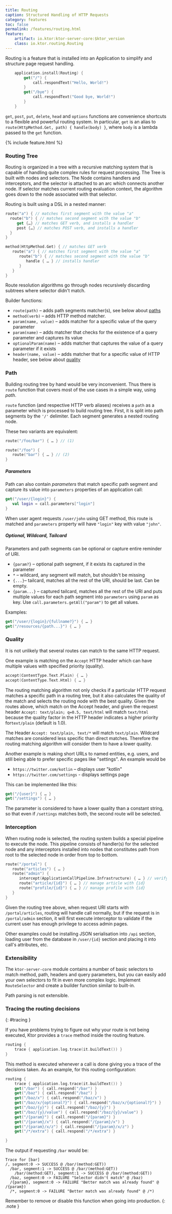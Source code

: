 ```yaml
---
title: Routing
caption: Structured Handling of HTTP Requests
category: features
toc: false
permalink: /features/routing.html
feature:
    artifact: io.ktor:ktor-server-core:$ktor_version
    class: io.ktor.routing.Routing
---
```


Routing is a feature that is installed into an Application to simplify and structure page request handling.

```kotlin
    application.install(Routing) {
        get("/") {
            call.respondText("Hello, World!")
        }
        get("/bye") {
            call.respondText("Good bye, World!")
        }
    }
```

`get`, `post`, `put`, `delete`, `head` and `options` functions are convenience shortcuts to a flexible and 
powerful routing system. 
In particular, `get` is an alias to `route(HttpMethod.Get, path) { handle(body) }`, where `body` is a lambda passed to the
`get` function. 

{% include feature.html %}

### Routing Tree

Routing is organized in a tree with a recursive matching system that is capable of handling quite complex rules
for request processing. The Tree is built with nodes and selectors. The Node contains handlers and interceptors, 
and the selector is attached to an arc which connects another node. If selector matches current routing evaluation context, 
the algorithm goes down to the node associated with that selector.
 
Routing is built using a DSL in a nested manner:
  
```kotlin
route("a") { // matches first segment with the value "a"
  route("b") { // matches second segment with the value "b"
     get {…} // matches GET verb, and installs a handler 
     post {…} // matches POST verb, and installs a handler
  }
}
```
  
```kotlin
method(HttpMethod.Get) { // matches GET verb
   route("a") { // matches first segment with the value "a"
      route("b") { // matches second segment with the value "b"
         handle { … } // installs handler
      }
   }
}
```  

Route resolution algorithms go through nodes recursively discarding subtrees where selector didn't match.

Builder functions:

* `route(path)` – adds path segments matcher(s), see below about [paths](#path)
* `method(verb)` – adds HTTP method matcher.
* `param(name, value)` – adds matcher for a specific value of the query parameter
* `param(name)` – adds matcher that checks for the existence of a query parameter and captures its value
* `optionalParam(name)` – adds matcher that captures the value of a query parameter if it exists
* `header(name, value)` – adds matcher that for a specific value of HTTP header, see below about [quality](#quality)

### Path

Building routing tree by hand would be very inconvenient. Thus there is `route` function that covers most of the use cases in a 
 simple way, using _path_.

`route` function (and respective HTTP verb aliases) receives a `path` as a parameter which is processed to build routing
tree. First, it is split into path segments by the `'/'` delimiter. Each segment generates a nested routing node.

These two variants are equivalent:

```kotlin
route("/foo/bar") { … } // (1)

route("/foo") {
   route("bar") { … } // (2)
}
```

##### Parameters
Path can also contain _parameters_ that match specific path segment and capture its value into `parameters` properties
of an application call:

```kotlin
get("/user/{login}") {
   val login = call.parameters["login"]
}
```

When user agent requests `/user/john` using GET method, this route is matched and `parameters` property
will have `"login"` key with value `"john"`.

##### Optional, Wildcard, Tailcard

Parameters and path segments can be optional or capture entire reminder of URI.

* `{param?}` – optional path segment, if it exists its captured in the parameter
* `*` – wildcard, any segment will match, but shouldn't be missing
* `{...}`– tailcard, matches all the rest of the URI, should be last. Can be empty.
* `{param...}` – captured tailcard, matches all the rest of the URI and puts multiple values for each path segment
   into `parameters` using `param` as key. Use `call.parameters.getAll("param")` to get all values.
 
Examples:

```kotlin
get("/user/{login}/{fullname?}") { … } 
get("/resources/{path...}") { … } 
```

### Quality

It is not unlikely that several routes can match to the same HTTP request.

One example is matching on the `Accept` HTTP header which can have multiple values with specified priority (quality).

```kotlin
accept(ContentType.Text.Plain) { … }
accept(ContentType.Text.Html) { … }
```

The routing matching algorithm not only checks if a particular HTTP request matches a specific path in a routing tree, but
it also calculates the quality of the match and selects the routing node with the best quality.  Given the routes above,
which match on the Accept header, and given the request header `Accept: text/plain; q=0.5, text/html` will match
`text/html` because the quality factor in the HTTP header indicates a higher priority for`text/plain` (default is 1.0).

The Header `Accept: text/plain, text/*` will match `text/plain`. Wildcard matches are considered less specific than direct matches. Therefore the routing matching algorithm will consider them to have a lower quality.

Another example is making short URLs to named entities, e.g. users, and still being able to prefer specific pages like 
"settings".  An example would be 

* `https://twitter.com/kotlin` – displays user "kotlin"
* `https://twitter.com/settings` - displays settings page

This can be implemented like this:

```kotlin
get("/{user}") { … }
get("/settings") { … }
```
The parameter is considered to have a lower quality than a constant string, so that even if `/settings` matches both,
the second route will be selected.  

### Interception

When routing node is selected, the routing system builds a special pipeline to execute the node.
This pipeline consists of handler(s) for the selected node and any interceptors installed into nodes that
constitutes path from root to the selected node in order from top to bottom.

```kotlin
route("/portal") {
   route("articles") { … }
   route("admin") {
      intercept(ApplicationCallPipeline.Infrastructure) { … } // verify admin privileges
      route("article/{id}") { … } // manage article with {id}
      route("profile/{id}") { … } // manage profile with {id}
   }
}
```

Given the routing tree above, when request URI starts with `/portal/articles`, routing will handle 
call normally, but if the request is in `/portal/admin` section, it will first execute interceptor to validate
if the current user has enough privilege to access admin pages. 

Other examples could be installing JSON serialisation into `/api` section, 
loading user from the database in `/user/{id}` section and placing it into call's attributes, etc. 

### Extensibility
  
The `ktor-server-core` module contains a number of basic selectors to match method, path, headers and query parameters, but
you can easily add your own selectors to fit in even more complex logic. Implement `RouteSelector` and create
a builder function similar to built-in. 

Path parsing is not extensible.

### Tracing the routing decisions
{: #tracing }

If you have problems trying to figure out why your route is not being executed,
Ktor provides a `trace` method inside the routing feature.

```kotlin
routing {
    trace { application.log.trace(it.buildText()) }
}
```

This method is executed whenever a call is done giving you a trace of the decisions
taken. As an example, for this routing configuration:

```kotlin
routing {
    trace { application.log.trace(it.buildText()) }
    get("/bar") { call.respond("/bar") }
    get("/baz") { call.respond("/baz") }
    get("/baz/x") { call.respond("/baz/x") }
    get("/baz/x/{optional?}") { call.respond("/baz/x/{optional?}") }
    get("/baz/{y}") { call.respond("/baz/{y}") }
    get("/baz/{y}/value") { call.respond("/baz/{y}/value") }
    get("/{param}") { call.respond("/{param}") }
    get("/{param}/x") { call.respond("/{param}/x") }
    get("/{param}/x/z") { call.respond("/{param}/x/z") }
    get("/*/extra") { call.respond("/*/extra") }

}
```

The output if requesting `/bar` would be:

```
Trace for [bar]
/, segment:0 -> SUCCESS @ /bar/(method:GET))
  /bar, segment:1 -> SUCCESS @ /bar/(method:GET))
    /bar/(method:GET), segment:1 -> SUCCESS @ /bar/(method:GET))
  /baz, segment:0 -> FAILURE "Selector didn't match" @ /baz)
  /{param}, segment:0 -> FAILURE "Better match was already found" @ /{param})
  /*, segment:0 -> FAILURE "Better match was already found" @ /*)
```

Remember to remove or disable this function when going into production.
{: .note }
